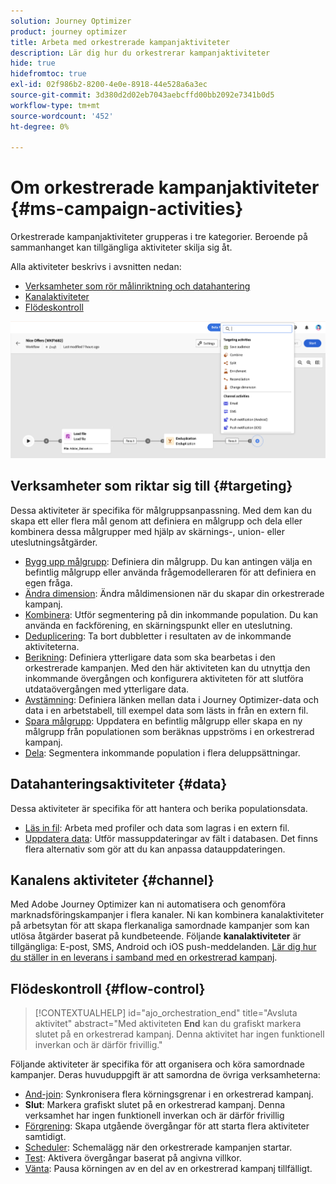 ```yaml
---
solution: Journey Optimizer
product: journey optimizer
title: Arbeta med orkestrerade kampanjaktiviteter
description: Lär dig hur du orkestrerar kampanjaktiviteter
hide: true
hidefromtoc: true
exl-id: 02f986b2-8200-4e0e-8918-44e528a6a3ec
source-git-commit: 3d380d2d02eb7043aebcffd00bb2092e7341b0d5
workflow-type: tm+mt
source-wordcount: '452'
ht-degree: 0%

---
```


# Om orkestrerade kampanjaktiviteter {#ms-campaign-activities}

Orkestrerade kampanjaktiviteter grupperas i tre kategorier. Beroende på sammanhanget kan tillgängliga aktiviteter skilja sig åt.

Alla aktiviteter beskrivs i avsnitten nedan:

* [Verksamheter som rör målinriktning och datahantering](#targeting)
* [Kanalaktiviteter](#channel)
* [Flödeskontroll](#flow-control)

![](../assets/workflow-activities.png)

## Verksamheter som riktar sig till {#targeting}

Dessa aktiviteter är specifika för målgruppsanpassning. Med dem kan du skapa ett eller flera mål genom att definiera en målgrupp och dela eller kombinera dessa målgrupper med hjälp av skärnings-, union- eller uteslutningsåtgärder.

* [Bygg upp målgrupp](build-audience.md): Definiera din målgrupp. Du kan antingen välja en befintlig målgrupp eller använda frågemodelleraren för att definiera en egen fråga.
* [Ändra dimension](change-dimension.md): Ändra måldimensionen när du skapar din orkestrerade kampanj.
* [Kombinera](combine.md): Utför segmentering på din inkommande population. Du kan använda en fackförening, en skärningspunkt eller en uteslutning.
* [Deduplicering](deduplication.md): Ta bort dubbletter i resultaten av de inkommande aktiviteterna.
* [Berikning](enrichment.md): Definiera ytterligare data som ska bearbetas i den orkestrerade kampanjen. Med den här aktiviteten kan du utnyttja den inkommande övergången och konfigurera aktiviteten för att slutföra utdataövergången med ytterligare data.
* [Avstämning](reconciliation.md): Definiera länken mellan data i Journey Optimizer-data och data i en arbetstabell, till exempel data som lästs in från en extern fil.
* [Spara målgrupp](save-audience.md): Uppdatera en befintlig målgrupp eller skapa en ny målgrupp från populationen som beräknas uppströms i en orkestrerad kampanj.
* [Dela](split.md): Segmentera inkommande population i flera deluppsättningar.

## Datahanteringsaktiviteter {#data}

Dessa aktiviteter är specifika för att hantera och berika populationsdata.

* [Läs in fil](load-file.md): Arbeta med profiler och data som lagras i en extern fil.
* [Uppdatera data](update-data.md): Utför massuppdateringar av fält i databasen. Det finns flera alternativ som gör att du kan anpassa datauppdateringen.

## Kanalens aktiviteter {#channel}

Med Adobe Journey Optimizer kan ni automatisera och genomföra marknadsföringskampanjer i flera kanaler. Ni kan kombinera kanalaktiviteter på arbetsytan för att skapa flerkanaliga samordnade kampanjer som kan utlösa åtgärder baserat på kundbeteende. Följande **kanalaktiviteter** är tillgängliga: E-post, SMS, Android och iOS push-meddelanden. [Lär dig hur du ställer in en leverans i samband med en orkestrerad kampanj](channels.md).

## Flödeskontroll {#flow-control}

>[!CONTEXTUALHELP]
>id="ajo_orchestration_end"
>title="Avsluta aktivitet"
>abstract="Med aktiviteten **End** kan du grafiskt markera slutet på en orkestrerad kampanj. Denna aktivitet har ingen funktionell inverkan och är därför frivillig."

Följande aktiviteter är specifika för att organisera och köra samordnade kampanjer. Deras huvuduppgift är att samordna de övriga verksamheterna:

* [And-join](and-join.md): Synkronisera flera körningsgrenar i en orkestrerad kampanj.
* **Slut**: Markera grafiskt slutet på en orkestrerad kampanj. Denna verksamhet har ingen funktionell inverkan och är därför frivillig
* [Förgrening](fork.md): Skapa utgående övergångar för att starta flera aktiviteter samtidigt.
* [Scheduler](scheduler.md): Schemalägg när den orkestrerade kampanjen startar.
* [Test](test.md): Aktivera övergångar baserat på angivna villkor.
* [Vänta](wait.md): Pausa körningen av en del av en orkestrerad kampanj tillfälligt.
